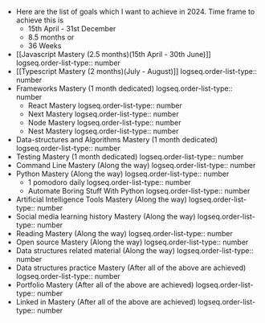 - Here are the list of goals which I want to achieve in 2024. Time frame to achieve this is
	- 15th April - 31st December
	- 8.5 months or
	- 36 Weeks
- [[Javascript Mastery (2.5 months)(15th April - 30th June)]]
  logseq.order-list-type:: number
- [[Typescript Mastery (2 months)(July - August)]]
  logseq.order-list-type:: number
- Frameworks Mastery (1 month dedicated)
  logseq.order-list-type:: number
	- React Mastery
	  logseq.order-list-type:: number
	- Next Mastery
	  logseq.order-list-type:: number
	- Node Mastery
	  logseq.order-list-type:: number
	- Nest Mastery
	  logseq.order-list-type:: number
- Data-structures and Algorithms Mastery (1 month dedicated)
  logseq.order-list-type:: number
- Testing Mastery (1 month dedicated)
  logseq.order-list-type:: number
- Command Line Mastery (Along the way)
  logseq.order-list-type:: number
- Python Mastery (Along the way)
  logseq.order-list-type:: number
	- 1 pomodoro daily
	  logseq.order-list-type:: number
	- Automate Boring Stuff With Python
	  logseq.order-list-type:: number
- Artificial Intelligence Tools Mastery (Along the way)
  logseq.order-list-type:: number
- Social media learning history Mastery (Along the way)
  logseq.order-list-type:: number
- Reading Mastery (Along the way)
  logseq.order-list-type:: number
- Open source Mastery  (Along the way)
  logseq.order-list-type:: number
- Data structures related material (Along the way)
  logseq.order-list-type:: number
- Data structures practice Mastery (After all of the above are achieved)
  logseq.order-list-type:: number
- Portfolio Mastery (After all of the above are achieved)
  logseq.order-list-type:: number
- Linked in Mastery (After all of the above are achieved)
  logseq.order-list-type:: number